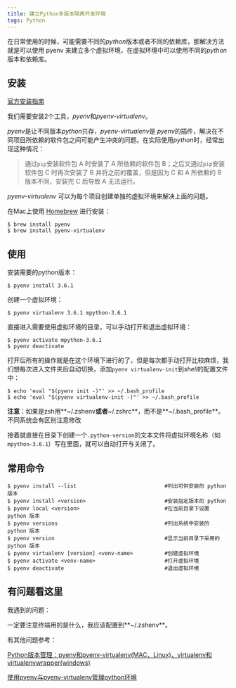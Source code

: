 ```yaml
---
title: 建立Python多版本隔离开发环境
tags: Python
---
```


在日常使用的时候，可能需要不同的*python*版本或者不同的依赖库，那解决方法就是可以使用 pyenv 来建立多个虚拟环境，在虚拟环境中可以使用不同的*python*版本和依赖库。

<!--more-->

## 安装

[官方安装指南](https://github.com/pyenv/pyenv#installation)

我们需要安装2个工具，*pyenv*和*pyenv-virtualenv*。

*pyenv*是让不同版本*python*共存，*pyenv-virtualenv*是 *pyenv*的插件，解决在不同项目所依赖的软件包之间可能产生冲突的问题。在实际使用*python*时，经常出现这种情况：

> 通过`pip`安装软件包 A 时安装了 A 所依赖的软件包 B；之后又通过`pip`安装软件包 C 时再次安装了 B 并将之前的覆盖，但是因为 C 和 A 所依赖的 B 版本不同，安装完 C 后导致 A 无法运行。

*pyenv-virtualenv* 可以为每个项目创建单独的虚拟环境来解决上面的问题。

在Mac上使用 [Homebrew](https://brew.sh) 进行安装：

```shell
$ brew install pyenv
$ brew install pyenv-virtualenv
```

## 使用

安装需要的python版本：

```shell
$ pyenv install 3.6.1
```

创建一个虚拟环境：

```shell
$ pyenv virtualenv 3.6.1 mpython-3.6.1
```

直接进入需要使用虚拟环境的目录，可以手动打开和退出虚拟环境：

```shell
$ pyenv activate mpython-3.6.1
$ pyenv deactivate
```

打开后所有的操作就是在这个环境下进行的了，但是每次都手动打开比较麻烦，我们想每次进入文件夹后自动切换，添加`pyenv virtualenv-init`到*shell*的配置文件中：

```shell
$ echo 'eval "$(pyenv init -)"' >> ~/.bash_profile
$ echo 'eval "$(pyenv virtualenv-init -)"' >> ~/.bash_profile
```

**注意**：如果是zsh用**~/.zshenv**或者**~/.zshrc**，而不是**~/.bash_profile**。不同系统会有区别注意修改

接着就直接在目录下创建一个`.python-version`的文本文件将虚拟环境名称（如`mpython-3.6.1`）写在里面，就可以自动打开与关闭了。

## 常用命令

```shell
$ pyenv install --list                            #列出可供安装的 python 版本
$ pyenv install <version>                         #安装指定版本的 python
$ pyenv local <version>                           #在当前目录下设置 python 版本
$ pyenv versions                                  #列出系统中安装的 python 版本
$ pyenv version                                   #显示当前目录下采用的 python 版本
$ pyenv virtualenv [version] <venv-name>          #创建虚拟环境
$ pyenv activate <venv-name>                      #打开虚拟环境
$ pyenv deactivate                                #退出虚拟环境
```

## 有问题看这里

我遇到的问题：

一定要注意终端用的是什么，我应该配置到**~/.zshenv**。

有其他问题参考：

[Python版本管理：pyenv和pyenv-virtualenv(MAC、Linux)、virtualenv和virtualenvwrapper(windows)](https://www.jianshu.com/p/60f361822a7e)

[使用pyenv与pyenv-virtualenv管理python环境](https://www.jianshu.com/p/9f6a9456ad5f)

